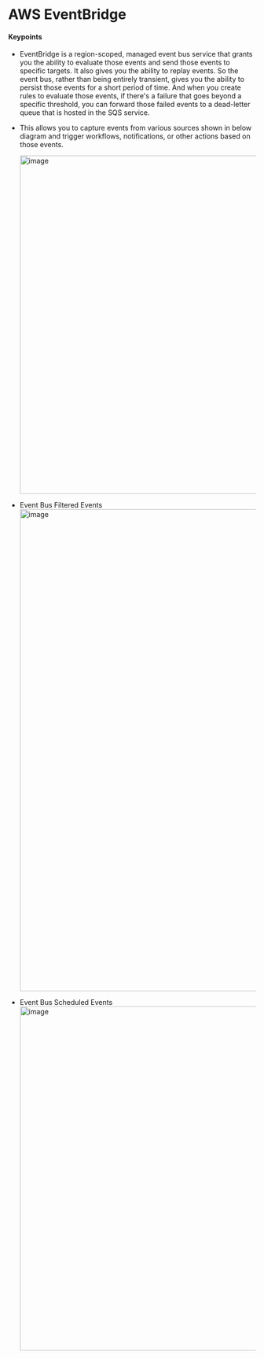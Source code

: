 # AWS EventBridge

#### Keypoints
- EventBridge is a region-scoped, managed event bus service that grants you the ability to evaluate those events and send those events to specific targets. It also gives you the ability to replay events. So the event bus, rather than being entirely transient, gives you the ability to persist those events for a short period of time. And when you create rules to evaluate those events, if there's a failure that goes beyond a specific threshold, you can forward those failed events to a dead-letter queue that is hosted in the SQS service.
- This allows you to capture events from various sources shown in below diagram and trigger workflows, notifications, or other actions based on those events.

  <img width="688" alt="image" src="https://github.com/cskarthik22/Notes/assets/38231831/9f2ff30c-7b75-4f1d-9d0b-e90a24b24940">
- Event Bus Filtered Events
  <img width="980" alt="image" src="https://github.com/cskarthik22/Notes/assets/38231831/a14fc767-b507-46ba-8770-a7eef65f1f40">
  
- Event Bus Scheduled Events
  <img width="700" alt="image" src="https://github.com/cskarthik22/Notes/assets/38231831/d5fe4820-5498-49bb-93ce-2362ce6b576b">





  
